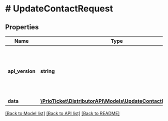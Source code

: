 # # UpdateContactRequest

## Properties

Name | Type | Description | Notes
------------ | ------------- | ------------- | -------------
**api_version** | **string** | Represents the version of the service API that&#39;s served in the response. | [readonly]
**data** | [**\PrioTicket\DistributorAPI\Models\UpdateContactRequestData**](UpdateContactRequestData.md) |  |

[[Back to Model list]](../../README.md#models) [[Back to API list]](../../README.md#endpoints) [[Back to README]](../../README.md)
